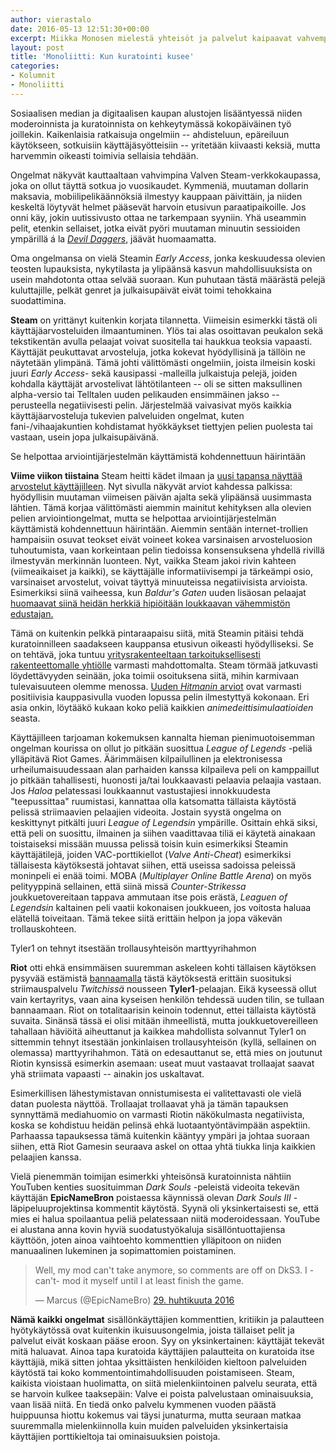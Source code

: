 ```yaml
---
author: vierastalo
date: 2016-05-13 12:51:30+00:00
excerpt: Miikka Monosen mielestä yhteisöt ja palvelut kaipaavat vahvempaa kuratointia.
layout: post
title: 'Monoliitti: Kun kuratointi kusee'
categories:
- Kolumnit
- Monoliitti
---
```


Sosiaalisen median ja digitaalisen kaupan alustojen lisääntyessä niiden moderoinnista ja kuratoinnista on kehkeytymässä kokopäiväinen työ joillekin. Kaikenlaisia ratkaisuja ongelmiin -- ahdisteluun, epäreiluun käytökseen, sotkuisiin käyttäjäsyötteisiin -- yritetään kiivaasti keksiä, mutta harvemmin oikeasti toimivia sellaisia tehdään.

Ongelmat näkyvät kauttaaltaan vahvimpina Valven Steam-verkkokaupassa, joka on ollut täyttä sotkua jo vuosikaudet. Kymmeniä, muutaman dollarin maksavia, mobiilipelikäännöksiä ilmestyy kauppaan päivittäin, ja niiden keskeltä löytyvät helmet pääsevät harvoin etusivun paraatipaikoille. Jos onni käy, jokin uutissivusto ottaa ne tarkempaan syyniin. Yhä useammin pelit, etenkin sellaiset, jotka eivät pyöri muutaman minuutin sessioiden ympärillä á la [_Devil Daggers_](http://store.steampowered.com/app/422970/), jäävät huomaamatta.

Oma ongelmansa on vielä Steamin _Early Access_, jonka keskuudessa olevien teosten lupauksista, nykytilasta ja ylipäänsä kasvun mahdollisuuksista on usein mahdotonta ottaa selvää suoraan. Kun puhutaan tästä määrästä pelejä kuluttajille, pelkät genret ja julkaisupäivät eivät toimi tehokkaina suodattimina.

**Steam** on yrittänyt kuitenkin korjata tilannetta. Viimeisin esimerkki tästä oli käyttäjäarvosteluiden ilmaantuminen. Ylös tai alas osoittavan peukalon sekä tekstikentän avulla pelaajat voivat suositella tai haukkua teoksia vapaasti. Käyttäjät peukuttavat arvosteluja, jotka kokevat hyödyllisinä ja tällöin ne näytetään ylimpänä. Tämä johti välittömästi ongelmiin, joista ilmeisin koski juuri _Early Access_- sekä kausipassi -malleilla julkaistuja pelejä, joiden kohdalla käyttäjät arvostelivat lähtötilanteen -- oli se sitten maksullinen alpha-versio tai Telltalen uuden pelikauden ensimmäinen jakso -- perusteella negatiivisesti pelin. Järjestelmää vaivasivat myös kaikkia käyttäjäarvosteluja tukevien palveluiden ongelmat, kuten fani-/vihaajakuntien kohdistamat hyökkäykset tiettyjen pelien puolesta tai vastaan, usein jopa julkaisupäivänä.

<div class="pullquote">Se helpottaa arviointijärjestelmän käyttämistä kohdennettuun häirintään</div>

**Viime viikon tiistaina** Steam heitti kädet ilmaan ja [uusi tapansa näyttää arvostelut käyttäjilleen](http://store.steampowered.com/news/21695/). Nyt sivulla näkyvät arviot kahdessa palkissa: hyödyllisin muutaman viimeisen päivän ajalta sekä ylipäänsä uusimmasta lähtien. Tämä korjaa välittömästi aiemmin mainitut kehityksen alla olevien pelien arviointiongelmat, mutta se helpottaa arviointijärjestelmän käyttämistä kohdennettuun häirintään. Aiemmin sentään internet-trollien hampaisiin osuvat teokset eivät voineet kokea varsinaisen arvosteluosion tuhoutumista, vaan korkeintaan pelin tiedoissa konsensuksena yhdellä rivillä ilmestyvän merkinnän luonteen. Nyt, vaikka Steam jakoi rivin kahteen (viimeaikaiset ja kaikki), se käyttäjälle informatiivisempi ja tärkeämpi osio, varsinaiset arvostelut, voivat täyttyä minuuteissa negatiivisista arvioista. Esimerkiksi siinä vaiheessa, kun _Baldur's Gaten_ uuden lisäosan pelaajat[ huomaavat siinä heidän herkkiä hipiöitään loukkaavan vähemmistön edustajan.](http://www.kotaku.co.uk/2016/04/06/the-social-justice-controversy-surrounding-baldurs-gates-new-expansion)

Tämä on kuitenkin pelkkä pintaraapaisu siitä, mitä Steamin pitäisi tehdä kuratoinnilleen saadakseen kauppansa etusivun oikeasti hyödylliseksi. Se on tehtävä, joka tuntuu [yritysrakenteeltaan tarkoituksellisesti rakenteettomalle yhtiölle](http://www.forbes.com/sites/stevedenning/2012/04/27/a-glimpse-at-a-workplace-of-the-future-valve/#7af41cbb424b) varmasti mahdottomalta. Steam törmää jatkuvasti löydettävyyden seinään, joka toimii osoituksena siitä, mihin karmivaan tulevaisuuteen olemme menossa. [Uuden _Hitmanin_ arviot](http://store.steampowered.com/app/236870/#app_reviews_hash) ovat varmasti positiivisia kauppasivulla vuoden lopussa pelin ilmestyttyä kokonaan. Eri asia onkin, löytääkö kukaan koko peliä kaikkien _animedeittisimulaatioiden_ seasta.

Käyttäjilleen tarjoaman kokemuksen kannalta hieman pienimuotoisemman ongelman kourissa on ollut jo pitkään suosittua _League of Legends_ -peliä ylläpitävä Riot Games. Äärimmäisen kilpailullinen ja elektronisessa urheilumaisuudessaan alan parhaiden kanssa kilpaileva peli on kamppaillut jo pitkään tahallisesti, huonosti ja/tai loukkaavasti pelaavia pelaajia vastaan. Jos _Haloa_ pelatessasi loukkaannut vastustajiesi innokkuudesta "teepussittaa" ruumistasi, kannattaa olla katsomatta tällaista käytöstä pelissä striimaavien pelaajien videoita. Jostain syystä ongelma on keskittynyt pitkälti juuri _League of Legendsin_ ympärille. Osittain ehkä siksi, että peli on suosittu, ilmainen ja siihen vaadittavaa tiliä ei käytetä ainakaan toistaiseksi missään muussa pelissä toisin kuin esimerkiksi Steamin käyttäjätilejä, joiden VAC-porttikiellot (_Valve Anti-Cheat_) esimerkiksi tällaisesta käytöksestä johtavat siihen, että useissa sadoissa peleissä moninpeli ei enää toimi. MOBA (_Multiplayer Online Battle Arena_) on myös pelityyppinä sellainen, että siinä missä _Counter-Strikessa_ joukkuetovereitaan tappava ammutaan itse pois erästä, _Leaguen of Legendsin_ kaltainen peli vaatii kokonaisen joukkueen, jos voitosta haluaa elätellä toiveitaan. Tämä tekee siitä erittäin helpon ja jopa väkevän trollauskohteen.

<div class="pullquote">Tyler1 on tehnyt itsestään trollausyhteisön marttyyrihahmon</div>

**Riot** otti ehkä ensimmäisen suuremman askeleen kohti tällaisen käytöksen pysyvää estämistä [bannaamalla](http://kotaku.com/big-league-of-legends-streamer-banned-for-trolling-1774158030) tästä käytöksestä erittäin suosituksi striimauspalvelu _Twitchissä_ nousseen **Tyler1**-pelaajan. Eikä kyseessä ollut vain kertayritys, vaan aina kyseisen henkilön tehdessä uuden tilin, se tullaan bannaamaan. Riot on totalitaarisin keinoin todennut, ettei tällaista käytöstä suvaita. Sinänsä tässä ei olisi mitään ihmeellistä, mutta joukkuetovereilleen tahallaan häviöitä aiheuttanut ja kaikkea mahdollista solvannut Tyler1 on sittemmin tehnyt itsestään jonkinlaisen trollausyhteisön (kyllä, sellainen on olemassa) marttyyrihahmon. Tätä on edesauttanut se, että mies on joutunut Riotin kynsissä esimerkin asemaan: useat muut vastaavat trollaajat saavat yhä striimata vapaasti -- ainakin jos uskaltavat.

Esimerkillisen lähestymistavan onnistumisesta ei valitettavasti ole vielä datan puolesta näyttöä. Trollaajat trollaavat yhä ja tämän tapauksen synnyttämä mediahuomio on varmasti Riotin näkökulmasta negatiivista, koska se kohdistuu heidän pelinsä ehkä luotaantyöntävimpään aspektiin. Parhaassa tapauksessa tämä kuitenkin kääntyy ympäri ja johtaa suoraan siihen, että Riot Gamesin seuraava askel on ottaa yhtä tiukka linja kaikkien pelaajien kanssa.

Vielä pienemmän toimijan esimerkki yhteisönsä kuratoinnista nähtiin YouTuben kenties suosituimman _Dark Souls_ -peleistä videoita tekevän käyttäjän **EpicNameBron** poistaessa käynnissä olevan _Dark Souls III_ -läpipeluuprojektinsa kommentit käytöstä. Syynä oli yksinkertaisesti se, että mies ei halua spoilaantua peliä pelatessaan niitä moderoidessaan. YouTube ei alustana anna kovin hyviä suodatustyökaluja sisällöntuottajiensa käyttöön, joten ainoa vaihtoehto kommenttien ylläpitoon on niiden manuaalinen lukeminen ja sopimattomien poistaminen.

<blockquote class="twitter-tweet" data-lang="fi"><p lang="en" dir="ltr">Well, my mod can&#39;t take anymore, so comments are off on DkS3. I -can&#39;t- mod it myself until I at least finish the game.</p>&mdash; Marcus (@EpicNameBro) <a href="https://twitter.com/EpicNameBro/status/726148759944581122">29. huhtikuuta 2016</a></blockquote>
<script async src="//platform.twitter.com/widgets.js" charset="utf-8"></script>

**Nämä kaikki ongelmat** sisällönkäyttäjien kommenttien, kritiikin ja palautteen hyötykäytössä ovat kuitenkin ikuisuusongelmia, joista tällaiset pelit ja palvelut eivät koskaan pääse eroon. Syy on yksinkertainen: käyttäjät tekevät mitä haluavat. Ainoa tapa kuratoida käyttäjien palautteita on kuratoida itse käyttäjiä, mikä sitten johtaa yksittäisten henkilöiden kieltoon palveluiden käytöstä tai koko kommentointimahdollisuuden poistamiseen. Steam, kaikista vioistaan huolimatta, on siitä mielenkiintoinen palvelu seurata, että se harvoin kulkee taaksepäin: Valve ei poista palvelustaan ominaisuuksia, vaan lisää niitä. En tiedä onko palvelu kymmenen vuoden päästä huippuunsa hiottu kokemus vai täysi junaturma, mutta seuraan matkaa suuremmalla mielenkiinnolla kuin muiden palveluiden yksinkertaisia käyttäjien porttikieltoja tai ominaisuuksien poistoja.
